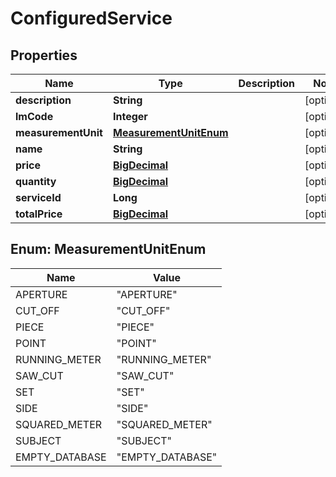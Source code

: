 
# ConfiguredService

## Properties
Name | Type | Description | Notes
------------ | ------------- | ------------- | -------------
**description** | **String** |  |  [optional]
**lmCode** | **Integer** |  |  [optional]
**measurementUnit** | [**MeasurementUnitEnum**](#MeasurementUnitEnum) |  |  [optional]
**name** | **String** |  |  [optional]
**price** | [**BigDecimal**](BigDecimal.md) |  |  [optional]
**quantity** | [**BigDecimal**](BigDecimal.md) |  |  [optional]
**serviceId** | **Long** |  |  [optional]
**totalPrice** | [**BigDecimal**](BigDecimal.md) |  |  [optional]


<a name="MeasurementUnitEnum"></a>
## Enum: MeasurementUnitEnum
Name | Value
---- | -----
APERTURE | &quot;APERTURE&quot;
CUT_OFF | &quot;CUT_OFF&quot;
PIECE | &quot;PIECE&quot;
POINT | &quot;POINT&quot;
RUNNING_METER | &quot;RUNNING_METER&quot;
SAW_CUT | &quot;SAW_CUT&quot;
SET | &quot;SET&quot;
SIDE | &quot;SIDE&quot;
SQUARED_METER | &quot;SQUARED_METER&quot;
SUBJECT | &quot;SUBJECT&quot;
EMPTY_DATABASE | &quot;EMPTY_DATABASE&quot;



